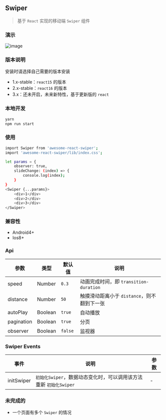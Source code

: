 ## Swiper

> 基于 `React` 实现的移动端 `Swiper` 组件

### 演示
 ![image](https://github.com/Johnson-hd/awesome-react-swiper/raw/master/public/show.gif)

### 版本说明
安装时请选择自己需要的版本安装
- 1.x-stable：`react15` 的版本
- 2.x-stable：`react16` 的版本
- 3.x：还未开启，未来新特性，基于更新版的 `react`

### 本地开发
```bash
yarn
npm run start
```

### 使用
```bash
import Swiper from 'awesome-react-swiper';
import 'awesome-react-swiper/lib/index.css';

let params = {
    observer: true,
    slideChange: (index) => {
        console.log(index);
    }
}
<Swiper {...params}>
    <div>1</div>
    <div>2</div>
    <div>3</div>
</Swiper>
```

### 兼容性
- Android4+
- Ios8+

### Api
|参数 | 类型 | 默认值 | 说明 |
|---|---|---|---|
|speed | Number | `0.3` | 动画完成时间，即 `transition-duration` |
|distance | Number | `50` | 触摸滑动距离小于 `distance`，则不翻到下一张 |
|autoPlay | Boolean | `true` | 自动播放 |
|pagination | Boolean | `true` | 分页 |
|observer | Boolean | `false` | 监视器 |

### Swiper Events
|事件 | 说明 | 参数 |
|---|---|---|
|initSwiper | `初始化Swiper`，数据动态变化时，可以调用该方法重新 `初始化Swiper` | - |


### 未完成的
- 一个页面有多个 `Swiper` 的情况
